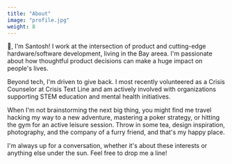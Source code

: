 ```yaml
---
title: "About"
image: "profile.jpg"
weight: 8
---
```


👋, I'm Santosh! I work at the intersection of product and cutting-edge hardware/software development, living in the Bay areea. I'm passionate about how thoughtful product decisions can make a huge impact on people's lives.

Beyond tech, I'm driven to give back. I most recently volunteered as a Crisis Counselor at Crisis Text Line and am actively involved with organizations supporting STEM education and mental health initiatives.

When I'm not brainstorming the next big thing, you might find me travel hacking my way to a new adventure, mastering a poker strategy, or hitting the gym for an active leisure session. Throw in some tea, design inspiration, photography, and the company of a furry friend, and that's my happy place.

I'm always up for a conversation, whether it's about these interests or anything else under the sun. Feel free to drop me a line!
